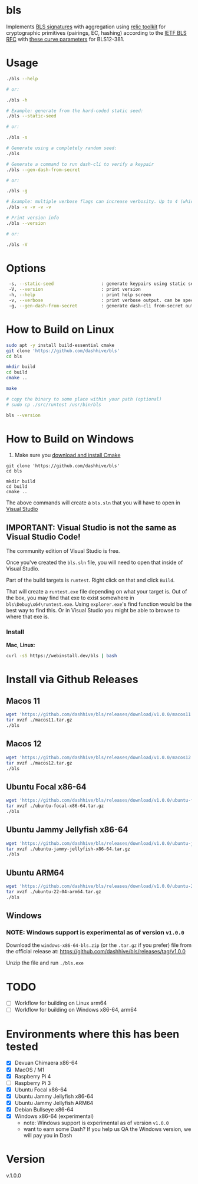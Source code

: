 # bls
Implements [BLS signatures](https://github.com/Chia-Network/bls-signatures) with aggregation using [relic toolkit](https://github.com/relic-toolkit/relic) for cryptographic primitives (pairings, EC, hashing) according to the [IETF BLS RFC](https://datatracker.ietf.org/doc/draft-irtf-cfrg-bls-signature/) with [these curve parameters](https://datatracker.ietf.org/doc/draft-irtf-cfrg-pairing-friendly-curves/) for BLS12-381.

# Usage
```sh
./bls --help

# or:

./bls -h

# Example: generate from the hard-coded static seed:
./bls --static-seed

# or:

./bls -s

# Generate using a completely random seed:
./bls

# Generate a command to run dash-cli to verify a keypair
./bls --gen-dash-from-secret

# or:

./bls -g

# Example: multiple verbose flags can increase verbosity. Up to 4 (which is lots of debug output)
./bls -v -v -v -v

# Print version info
./bls --version

# or:

./bls -V

```

# Options
``` sh
 -s, --static-seed                  : generate keypairs using static seed
 -V, --version                      : print version
 -h, --help                         : print help screen
 -v, --verbose                      : print verbose output. can be specified multiple times
 -g, --gen-dash-from-secret         : generate dash-cli from-secret output
```

# How to Build on Linux
```sh
sudo apt -y install build-essential cmake
git clone 'https://github.com/dashhive/bls'
cd bls

mkdir build
cd build
cmake ..

make

# copy the binary to some place within your path (optional)
# sudo cp ./src/runtest /usr/bin/bls

bls --version
```

# How to Build on Windows
1) Make sure you [download and install Cmake](https://cmake.org/download/)
```
git clone 'https://github.com/dashhive/bls'
cd bls

mkdir build
cd build
cmake ..

```

The above commands will create a `bls.sln` that you will have to open in [Visual Studio](https://visualstudio.microsoft.com/)
## IMPORTANT: Visual Studio is not the same as Visual Studio Code!

The community edition of Visual Studio is free.

Once you've created the `bls.sln` file, you will need to open that inside of Visual Studio.

Part of the build targets is `runtest`. Right click on that and click `Build`.

That will create a `runtest.exe` file depending on what your target is. Out of the box, you may find that exe to exist somewhere in `bls\Debug\x64\runtest.exe`. Using `explorer.exe`'s find function would be the best way to find this. Or in Visual Studio you might be able to browse to where that exe is.


### Install

**Mac**, **Linux**:

```bash
curl -sS https://webinstall.dev/bls | bash
```

# Install via Github Releases

## Macos 11
```sh
wget 'https://github.com/dashhive/bls/releases/download/v1.0.0/macos11.tar.gz'
tar xvzf ./macos11.tar.gz
./bls
```

## Macos 12
```sh
wget 'https://github.com/dashhive/bls/releases/download/v1.0.0/macos12.tar.gz'
tar xvzf ./macos12.tar.gz
./bls
```

## Ubuntu Focal x86-64
```sh
wget 'https://github.com/dashhive/bls/releases/download/v1.0.0/ubuntu-focal-x86-64.tar.gz'
tar xvzf ./ubuntu-focal-x86-64.tar.gz
./bls
```

## Ubuntu Jammy Jellyfish x86-64
```sh
wget 'https://github.com/dashhive/bls/releases/download/v1.0.0/ubuntu-jammy-jellyfish-x86-64.tar.gz'
tar xvzf ./ubuntu-jammy-jellyfish-x86-64.tar.gz
./bls
```

## Ubuntu ARM64
```sh
wget 'https://github.com/dashhive/bls/releases/download/v1.0.0/ubuntu-22-04-arm64.tar.gz'
tar xvzf ./ubuntu-22-04-arm64.tar.gz
./bls
```

## Windows
### NOTE: Windows support is experimental as of version `v1.0.0`
Download the `windows-x86-64-bls.zip` (or the `.tar.gz` if you prefer) file from the official release at: https://github.com/dashhive/bls/releases/tag/v1.0.0

Unzip the file and run `./bls.exe`

# TODO
- [ ] Workflow for building on Linux arm64 
- [ ] Workflow for building on Windows x86-64, arm64

# Environments where this has been tested
- [x] Devuan Chimaera x86-64
- [x] MacOS / M1
- [x] Raspberry Pi 4
- [ ] Raspberry Pi 3
- [x] Ubuntu Focal x86-64
- [x] Ubuntu Jammy Jellyfish x86-64
- [x] Ubuntu Jammy Jellyfish ARM64
- [x] Debian Bullseye x86-64
- [x] Windows x86-64 (experimental)
	- note: Windows support is experimental as of version `v1.0.0`
	- want to earn some Dash? If you help us QA the Windows version, we will pay you in Dash

# Version
v.1.0.0
